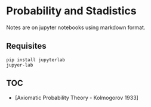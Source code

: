# Probability and Stadistics

Notes are on jupyter notebooks using markdown format.

## Requisites

```
pip install jupyterlab
jupyer-lab
```

## TOC

* [Axiomatic Probability Theory - Kolmogorov 1933]


